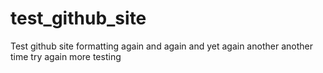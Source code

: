 # test_github_site
Test github site formatting again and again
and yet again
another
another time
try again
more testing
